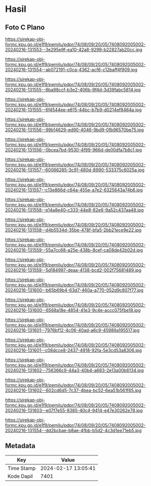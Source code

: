 # Hasil

## Foto C Plano

https://sirekap-obj-formc.kpu.go.id/e1f9/pemilu/pdpr/74/08/09/20/05/7408092005002-20240216-131553--3e295e9f-ea10-42a8-9299-b22827ab20cc.jpg

https://sirekap-obj-formc.kpu.go.id/e1f9/pemilu/pdpr/74/08/09/20/05/7408092005002-20240216-131554--ab072191-c0ca-4362-acf6-c12baff4f909.jpg

https://sirekap-obj-formc.kpu.go.id/e1f9/pemilu/pdpr/74/08/09/20/05/7408092005002-20240216-131555--8ba98ccf-b3e2-406b-9f4d-3d39fabc5814.jpg

https://sirekap-obj-formc.kpu.go.id/e1f9/pemilu/pdpr/74/08/09/20/05/7408092005002-20240216-131555--6f4544ee-e615-44bc-b7b9-d0214ef8464a.jpg

https://sirekap-obj-formc.kpu.go.id/e1f9/pemilu/pdpr/74/08/09/20/05/7408092005002-20240216-131556--99b14629-ed90-4046-9bd9-0fb96570be75.jpg

https://sirekap-obj-formc.kpu.go.id/e1f9/pemilu/pdpr/74/08/09/20/05/7408092005002-20240216-131556--0bcea7bd-9530-4f99-966d-de00dfa7b8c1.jpg

https://sirekap-obj-formc.kpu.go.id/e1f9/pemilu/pdpr/74/08/09/20/05/7408092005002-20240216-131557--60066285-3c91-480d-8990-533375c6025a.jpg

https://sirekap-obj-formc.kpu.go.id/e1f9/pemilu/pdpr/74/08/09/20/05/7408092005002-20240216-131557--c13e866d-c64a-455e-a7e2-6325643a74b6.jpg

https://sirekap-obj-formc.kpu.go.id/e1f9/pemilu/pdpr/74/08/09/20/05/7408092005002-20240216-131558--e14a8e40-c333-44e8-82e6-9a52c437aa48.jpg

https://sirekap-obj-formc.kpu.go.id/e1f9/pemilu/pdpr/74/08/09/20/05/7408092005002-20240216-131558--d4b5534d-35be-478f-bfa5-2bb21ece9e22.jpg

https://sirekap-obj-formc.kpu.go.id/e1f9/pemilu/pdpr/74/08/09/20/05/7408092005002-20240216-131559--55a7cc68-a25e-438b-8cef-ca08de42b02d.jpg

https://sirekap-obj-formc.kpu.go.id/e1f9/pemilu/pdpr/74/08/09/20/05/7408092005002-20240216-131559--5d184997-deaa-4138-bcd2-002f75681489.jpg

https://sirekap-obj-formc.kpu.go.id/e1f9/pemilu/pdpr/74/08/09/20/05/7408092005002-20240216-131600--b65b69b4-63d7-460a-a770-052d9c807f77.jpg

https://sirekap-obj-formc.kpu.go.id/e1f9/pemilu/pdpr/74/08/09/20/05/7408092005002-20240216-131600--6568a18e-4854-41e3-9c4e-accc075fbe18.jpg

https://sirekap-obj-formc.kpu.go.id/e1f9/pemilu/pdpr/74/08/09/20/05/7408092005002-20240216-131601--7976bf12-4c06-40ad-a6c9-45989a195517.jpg

https://sirekap-obj-formc.kpu.go.id/e1f9/pemilu/pdpr/74/08/09/20/05/7408092005002-20240216-131601--c08dcce8-2437-4918-92fa-5e3cd53a8306.jpg

https://sirekap-obj-formc.kpu.go.id/e1f9/pemilu/pdpr/74/08/09/20/05/7408092005002-20240216-131602--756366c9-44a3-40b4-a683-2e13a00b6134.jpg

https://sirekap-obj-formc.kpu.go.id/e1f9/pemilu/pdpr/74/08/09/20/05/7408092005002-20240216-131602--602cd6d5-7c37-4bea-bc52-6ea51b561f65.jpg

https://sirekap-obj-formc.kpu.go.id/e1f9/pemilu/pdpr/74/08/09/20/05/7408092005002-20240216-131603--e07f7e55-8385-40c4-9414-e47e30262e78.jpg

https://sirekap-obj-formc.kpu.go.id/e1f9/pemilu/pdpr/74/08/09/20/05/7408092005002-20240216-131554--dd2bcbae-b8ae-4fbb-b5d2-4c3d1ee71eb5.jpg


## Metadata

| Key        | Value               |
| ---------- | ------------------- |
| Time Stamp | 2024-02-17 13:05:41 |
| Kode Dapil | 7401                |



